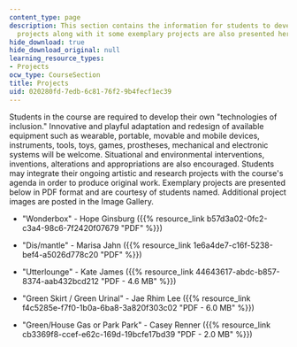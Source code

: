 ```yaml
---
content_type: page
description: This section contains the information for students to develop there own
  projects along with it some exemplary projects are also presented here.
hide_download: true
hide_download_original: null
learning_resource_types:
- Projects
ocw_type: CourseSection
title: Projects
uid: 020280fd-7edb-6c81-76f2-9b4fecf1ec39
---
```


Students in the course are required to develop their own "technologies of inclusion." Innovative and playful adaptation and redesign of available equipment such as wearable, portable, movable and mobile devices, instruments, tools, toys, games, prostheses, mechanical and electronic systems will be welcome. Situational and environmental interventions, inventions, alterations and appropriations are also encouraged. Students may integrate their ongoing artistic and research projects with the course's agenda in order to produce original work. Exemplary projects are presented below in PDF format and are courtesy of students named. Additional project images are posted in the Image Gallery.

*   "Wonderbox" - Hope Ginsburg ({{% resource_link b57d3a02-0fc2-c3a4-98c6-7f2420f07679 "PDF" %}})
    
*   "Dis/mantle" - Marisa Jahn ({{% resource_link 1e6a4de7-c16f-5238-bef4-a5026d778c20 "PDF" %}})
    
*   "Utterlounge" - Kate James ({{% resource_link 44643617-abdc-b857-8374-aab432bcd212 "PDF - 4.6 MB" %}})
    
*   "Green Skirt / Green Urinal" - Jae Rhim Lee ({{% resource_link f4c5285e-f7f0-1b0a-6ba8-3a820f303c02 "PDF - 6.0 MB" %}})
    
*   "Green/House Gas or Park Park" - Casey Renner ({{% resource_link cb3369f8-ccef-e62c-169d-19bcfe17bd39 "PDF - 2.0 MB" %}})